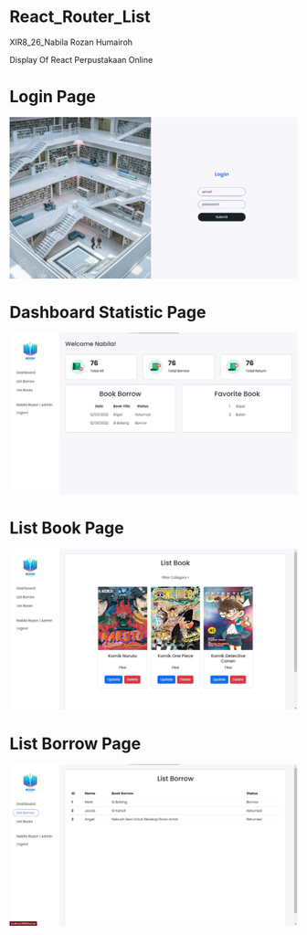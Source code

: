 # React_Router_List
XIR8_26_Nabila Rozan Humairoh

Display Of React Perpustakaan Online

<h1>Login Page</h1>
<img src="https://github.com/NekoNabNab/React_Router_List/blob/master/Display/LoginPage.jpg"/><br />
<h1>Dashboard Statistic Page</h1>
<img src="https://github.com/NekoNabNab/React_Router_List/blob/master/Display/AdminPage_Dashboard.jpg"/><br />
<h1>List Book Page</h1>
<img src="https://github.com/NekoNabNab/React_Router_List/blob/master/Display/AdminPage_ListBooks.jpg"/><br />
<h1>List Borrow Page</h1>
<img src="https://github.com/NekoNabNab/React_Router_List/blob/master/Display/AdminPage_ListBorrow.jpg"/><br />

